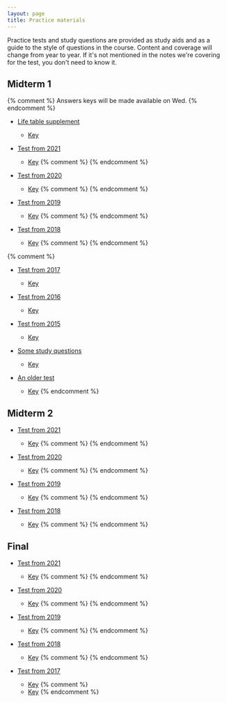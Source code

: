 ```yaml
---
layout: page
title: Practice materials
---
```


Practice tests and study questions are provided as study aids and as a guide to the style of questions in the course. Content and coverage will change from year to year. If it's not mentioned in the notes we're covering for the test, you don't need to know it.

## Midterm 1 ## 

{% comment %} 
Answers keys will be made available on Wed.
{% endcomment %} 

* [Life table supplement](materials/life.test.pdf)
    * [Key](materials/life.key.pdf)

* [Test from 2021](materials/2021/midterm1.test.pdf)
    * [Key](materials/2021/midterm1.key.pdf)
{% comment %} 
{% endcomment %} 

* [Test from 2020](materials/2020/midterm1.1.test.pdf)
    * [Key](materials/2020/midterm1.1.key.pdf)
{% comment %} 
{% endcomment %} 

* [Test from 2019](materials/2019/midterm1.1.test.pdf)
    * [Key](materials/2019/midterm1.1.key.pdf)
{% comment %} 
{% endcomment %} 

* [Test from 2018](materials/2018/midterm1.1.test.pdf)
    * [Key](materials/2018/midterm1.1.key.pdf)
{% comment %} 
{% endcomment %} 

{% comment %} 
* [Test from 2017](materials/2017/midterm1.1.test.pdf)
    * [Key](materials/2017/midterm1.1.key.pdf)

* [Test from 2016](materials/2016/midterm1.1.test.pdf)
    * [Key](materials/2016/midterm1.1.key.pdf)

* [Test from 2015](http://lalashan.mcmaster.ca/3SS/midterm1.1.test.pdf)
  * [Key](http://lalashan.mcmaster.ca/3SS/midterm1.1.key.pdf)

* [Some study questions](http://lalashan.mcmaster.ca/3SS/2014/midterm1sq.test.pdf)
  * [Key](http://lalashan.mcmaster.ca/3SS/2014/midterm1sq.key.pdf)

* [An older test](http://lalashan.mcmaster.ca/3SS/2015/midterm13.test.pdf)
  * [Key](http://lalashan.mcmaster.ca/3SS/2015/midterm13.key.pdf)
{% endcomment %} 

## Midterm 2 ## 

* [Test from 2021](materials/2021/midterm2.test.pdf) 
    * [Key](materials/2021/midterm2.key.pdf)
{% comment %}
{% endcomment %} 

* [Test from 2020](materials/2020/midterm2.1.test.pdf) 
    * [Key](materials/2020/midterm2.1.key.pdf)
{% comment %}
{% endcomment %} 

* [Test from 2019](materials/2019/midterm2.2.test.pdf) 
    * [Key](materials/2019/midterm2.2.key.pdf)
{% comment %}
{% endcomment %} 

* [Test from 2018](materials/2018/midterm2.3.test.pdf) 
    * [Key](materials/2018/midterm2.3.key.pdf)
{% comment %}
{% endcomment %} 

## Final ## 

* [Test from 2021](materials/2021/final.test.pdf)
	* [Key](materials/2021/final.key.pdf)
{% comment %}
{% endcomment %} 

* [Test from 2020](materials/2020/final.test.pdf)
	* [Key](materials/2020/final.key.pdf)
{% comment %}
{% endcomment %} 
* [Test from 2019](materials/2019/final.1.test.pdf)
	* [Key](materials/2019/final.1.key.pdf)
{% comment %}
{% endcomment %} 
* [Test from 2018](materials/2018/final.1.test.pdf)
	* [Key](materials/2018/final.1.key.pdf)
{% comment %}
{% endcomment %} 
* [Test from 2017](materials/2017/final.1.test.pdf)
	* [Key](materials/2017/final.1.key.pdf)
{% comment %}
	* [Key](materials/2017/final.1.key.pdf)
{% endcomment %} 
